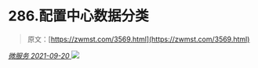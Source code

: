 <!--yml
category: 未分类
date: 0001-01-01 00:00:00
-->

# 286.配置中心数据分类

> 原文：[https://zwmst.com/3569.html](https://zwmst.com/3569.html)

   [ *微服务* ](https://zwmst.com/%e5%be%ae%e6%9c%8d%e5%8a%a1)*[ <time datetime="2021-09-21T00:55:38+08:00"> 2021-09-20 </time> ](https://zwmst.com/3569.html)  ![](img/a6afe413345bd4b5d395e4e94a87272a.png)*